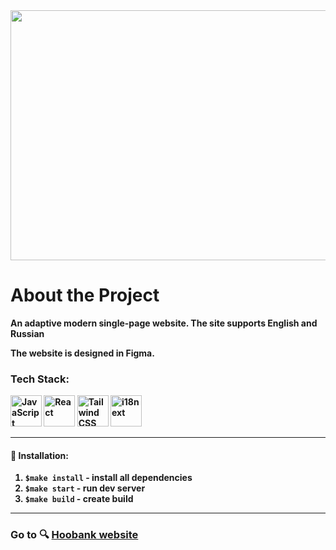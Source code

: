 <img style="height: 400px; width:700px;" src="https://camo.githubusercontent.com/c4493d95984ace14ebef070617d63d2fa8068b02a1359d1a311b175ce623026b/68747470733a2f2f692e6962622e636f2f424b31486e30782f53637265656e73686f742d323032322d30382d30382d61742d342d30352d34382d504d2e706e67" />
<h1>About the Project</h1>
<p><strong>An adaptive modern single-page website. The site supports English and Russian</strong></p>
<p><strong>The website is designed in Figma.

### Tech Stack:

<img height="50" src="https://user-images.githubusercontent.com/25181517/117447155-6a868a00-af3d-11eb-9cfe-245df15c9f3f.png" alt="JavaScript" title="JavaScript" />
<img height="50" src="https://user-images.githubusercontent.com/25181517/183897015-94a058a6-b86e-4e42-a37f-bf92061753e5.png" alt="React" title="React" />
<img height="50" src="https://user-images.githubusercontent.com/25181517/202896760-337261ed-ee92-4979-84c4-d4b829c7355d.png" alt="Tailwind CSS" title="Tailwind CSS" />
<img height="50" src="https://github.com/i18next/i18next.com/blob/master/_resources/i18next_logo/alt/logo.jpg" alt="i18next" title="i18Next" />


___

#### 🧰 Installation:
1. ```$make install``` - install all dependencies
2. ```$make start``` - run dev server
3. ```$make build``` - create build

___

### Go to 🔍 [Hoobank website](https://hoobank-voxfoot.vercel.app/)
